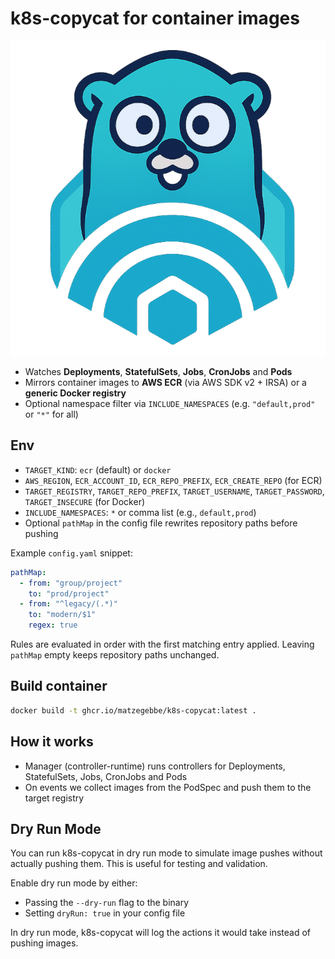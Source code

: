 # k8s-copycat for container images

![k8s-copycat logo](k8s-copycat-logo.png)

- Watches **Deployments**, **StatefulSets**, **Jobs**, **CronJobs** and **Pods**
- Mirrors container images to **AWS ECR** (via AWS SDK v2 + IRSA) or a **generic Docker registry**
- Optional namespace filter via `INCLUDE_NAMESPACES` (e.g. `"default,prod"` or `"*"` for all)

## Env
- `TARGET_KIND`: `ecr` (default) or `docker`
- `AWS_REGION`, `ECR_ACCOUNT_ID`, `ECR_REPO_PREFIX`, `ECR_CREATE_REPO` (for ECR)
- `TARGET_REGISTRY`, `TARGET_REPO_PREFIX`, `TARGET_USERNAME`, `TARGET_PASSWORD`, `TARGET_INSECURE` (for Docker)
- `INCLUDE_NAMESPACES`: `*` or comma list (e.g., `default,prod`)
- Optional `pathMap` in the config file rewrites repository paths before pushing

Example `config.yaml` snippet:

```yaml
pathMap:
  - from: "group/project"
    to: "prod/project"
  - from: "^legacy/(.*)"
    to: "modern/$1"
    regex: true
```

Rules are evaluated in order with the first matching entry applied. Leaving
`pathMap` empty keeps repository paths unchanged.

## Build container
```bash
docker build -t ghcr.io/matzegebbe/k8s-copycat:latest .
```

## How it works
- Manager (controller-runtime) runs controllers for Deployments, StatefulSets, Jobs, CronJobs and Pods
- On events we collect images from the PodSpec and push them to the target registry

## Dry Run Mode

You can run k8s-copycat in dry run mode to simulate image pushes without actually pushing them. This is useful for testing and validation.

Enable dry run mode by either:
- Passing the `--dry-run` flag to the binary
- Setting `dryRun: true` in your config file

In dry run mode, k8s-copycat will log the actions it would take instead of pushing images.

